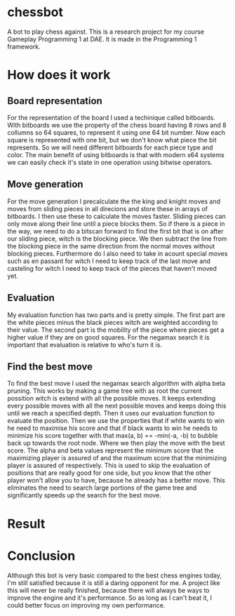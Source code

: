 # chessbot
A bot to play chess against. This is a research project for my course Gameplay Programming 1 at DAE. It is made in the Programming 1 framework.

# How does it work
## Board representation
For the representation of the board I used a techinique called bitboards. With bitboards we use the property of the chess board having 8 rows and 8 collumns so 64 squares, to represent it using one 64 bit number. Now each square is represented with one bit, but we don't know what piece the bit represents. So we will need different bitboards for each piece type and color. The main benefit of using bitboards is that with modern x64 systems we can easily check it's state in one operation using bitwise operators.
## Move generation
For the move generation I precalculate the the king and knight moves and moves from sliding pieces in all direcions and store these in arrays of bitboards. I then use these to calculate the moves faster. Sliding pieces can only move along their line until a piece blocks them. So if there is a piece in the way, we need to do a bitscan forward to find the first bit that is on after our sliding piece, witch is the blocking piece. We then subtract the line from the blocking piece in the same direction from the normal moves without blocking pieces. Furthermore do I also need to take in acount special moves such as en passant for witch I need to keep track of the last move and casteling for witch I need to keep track of the pieces that haven't moved yet.
## Evaluation
My evaluation function has two parts and is pretty simple. The first part are the white pieces minus the black pieces witch are weighted according to their value. The second part is the mobility of the piece where pieces get a higher value if they are on good squares. For the negamax search it is important that evaluation is relative to who's turn it is.
## Find the best move
To find the best move I used the negamax search algorithm with alpha beta pruning. This works by making a game tree with as root the current possition witch is extend with all the possible moves. It keeps extending every possible moves with all the next possible moves and keeps doing this until we reach a specified depth. Then it uses our evaluation function to evaluate the position. Then we use the properties that if white wants to win he need to maximise his score and that if black wants to win he needs to minimize his score together with that max(a, b) == -min(-a, -b) to bubble back up towards the root node. Where we then play the move with the best score. The alpha and beta values represent the minimum score that the maximizing player is assured of and the maximum score that the minimizing player is assured of respectively. This is used to skip the evaluation of positions that are really good for one side, but you know that the other player won't allow you to have, because he already has a better move. This eliminates the need to search large portions of the game tree and significantly speeds up the search for the best move.
# Result

# Conclusion
Although this bot is very basic compared to the best chess engines today, I'm still satisfied because it is still a daring opponent for me. A project like this will never be really finished, because there will always be ways to improve the engine and it's performance. So as long as I can't beat it, I could better focus on improving my own performance. 
